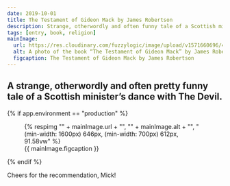 ```yaml
---
date: 2019-10-01
title: The Testament of Gideon Mack by James Robertson
description: Strange, otherwordly and often funny tale of a Scottish minister’s dance with The Devil
tags: [entry, book, religion]
mainImage:
  url: https://res.cloudinary.com/fuzzylogic/image/upload/v1571660696/448E94E3-916B-4620-B4BE-465B6D29946B_cajijd.jpg
  alt: A photo of the book “The Testament of Gideon Mack” by James Robertson
  figcaption: The Testament of Gideon Mack by James Robertson
---
```

A strange, otherwordly and often pretty funny tale of a Scottish minister’s dance with The Devil.
---

{% if app.environment == "production" %}
<figure>
  {% respimg "" + mainImage.url + "", "" + mainImage.alt + "", "(min-width: 1600px) 646px, (min-width: 700px) 612px, 91.58vw" %}
  <figcaption>{{ mainImage.figcaption }}</figcaption>
</figure>
{% endif %}

Cheers for the recommendation, Mick!
